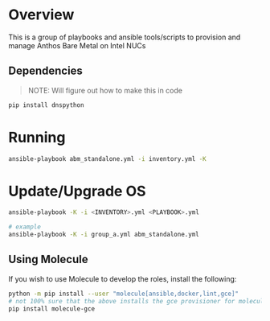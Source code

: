 # Overview

This is a group of playbooks and ansible tools/scripts to provision and manage Anthos Bare Metal on Intel NUCs

## Dependencies

> NOTE: Will figure out how to make this in code

```bash
pip install dnspython
```

# Running

```bash
ansible-playbook abm_standalone.yml -i inventory.yml -K
```

# Update/Upgrade OS

```bash
ansible-playbook -K -i <INVENTORY>.yml <PLAYBOOK>.yml

# example
ansible-playbook -K -i group_a.yml abm_standalone.yml
```

## Using Molecule

If you wish to use Molecule to develop the roles, install the following:

```bash
python -m pip install --user "molecule[ansible,docker,lint,gce]"
# not 100% sure that the above installs the gce provisioner for molecule, so repeat just in case
pip install molecule-gce
```
